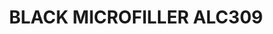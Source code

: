 ---
title: "BLACK MICROFILLER ALC309"
price: "TBA"
desc: ""
img_path: "/assets/img/A.MIG-8211.jpg"
brand: AMMO
available: true
special_offer: false
soon: false
cat: "ALCLAD-II-METALIC-BOJE"
subcat: ""
subsubcat: ""
---